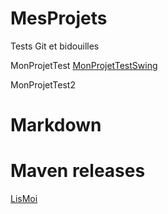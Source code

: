 # MesProjets

Tests Git et bidouilles


MonProjetTest
	[MonProjetTestSwing](Tests/MonProjetTest/LisMoi.md)

MonProjetTest2

# Markdown


# Maven releases

[LisMoi](Doc/LisMoi.md)